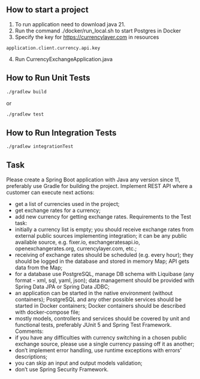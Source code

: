 ## How to start a project
1. To run application need to download java 21.
2. Run the command ./docker/run_local.sh to start Postgres in Docker
3. Specify the key for https://currencylayer.com in resources
````
application.client.currency.api.key
````
4. Run CurrencyExchangeApplication.java

## How to Run Unit Tests
```bash
./gradlew build
```
or
```bash
./gradlew test
```

## How to Run Integration Tests
```bash
./gradlew integrationTest
```

## Task

Please create a Spring Boot application with Java any version since 11, preferably
use Gradle for building the project. Implement REST API where a customer can
execute next actions:
- get a list of currencies used in the project;
- get exchange rates for a currency;
- add new currency for getting exchange rates.
  Requirements to the Test task:
- initially a currency list is empty; you should receive exchange rates from
  external public sources implementing integration; it can be any public available
  source, e.g. fixer.io, exchangeratesapi.io, openexchangerates.org,
  currencylayer.com, etc.;
- receiving of exchange rates should be scheduled (e.g. every hour); they
  should be logged in the database and stored in memory Map; API gets data
  from the Map;
- for a database use PostgreSQL, manage DB schema with Liquibase (any
  format - xml, sql, yaml, json); data management should be provided with
  Spring Data JPA or Spring Data JDBC;
- an application can be started in the native environment (without containers);
  PostgreSQL and any other possible services should be started in Docker
  containers; Docker containers should be described with docker-compose file;
- mostly models, controllers and services should be covered by unit and
  functional tests, preferably JUnit 5 and Spring Test Framework.
  Comments:
- if you have any difficulties with currency switching in a chosen public
  exchange source, please use a single currency passing off it as another;
- don’t implement error handling, use runtime exceptions with errors’
  descriptions;
- you can skip an input and output models validation;
- don’t use Spring Security Framework.
